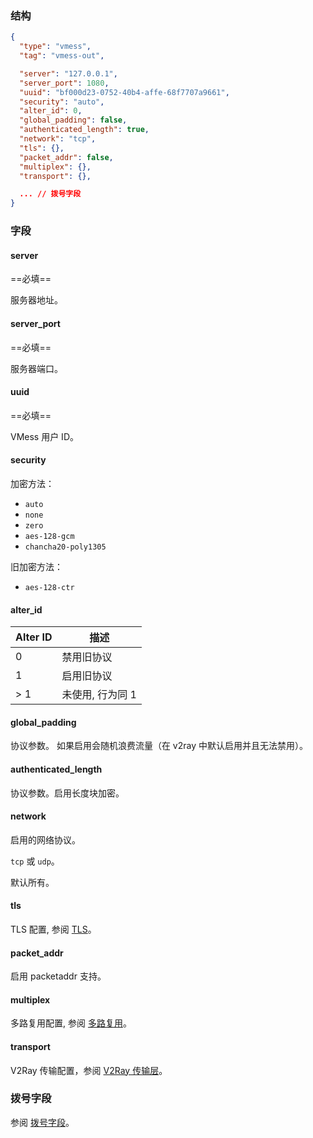 ### 结构

```json
{
  "type": "vmess",
  "tag": "vmess-out",

  "server": "127.0.0.1",
  "server_port": 1080,
  "uuid": "bf000d23-0752-40b4-affe-68f7707a9661",
  "security": "auto",
  "alter_id": 0,
  "global_padding": false,
  "authenticated_length": true,
  "network": "tcp",
  "tls": {},
  "packet_addr": false,
  "multiplex": {},
  "transport": {},

  ... // 拨号字段
}
```

### 字段

#### server

==必填==

服务器地址。

#### server_port

==必填==

服务器端口。

#### uuid

==必填==

VMess 用户 ID。

#### security

加密方法：

* `auto`
* `none`
* `zero`
* `aes-128-gcm`
* `chancha20-poly1305`

旧加密方法：

* `aes-128-ctr`

#### alter_id

| Alter ID | 描述         |
|----------|------------|
| 0        | 禁用旧协议      |
| 1        | 启用旧协议      |
| > 1      | 未使用, 行为同 1 |

#### global_padding

协议参数。 如果启用会随机浪费流量（在 v2ray 中默认启用并且无法禁用）。

#### authenticated_length

协议参数。启用长度块加密。

#### network

启用的网络协议。

`tcp` 或 `udp`。

默认所有。

#### tls

TLS 配置, 参阅 [TLS](/zh/configuration/shared/tls/#outbound)。

#### packet_addr

启用 packetaddr 支持。

#### multiplex

多路复用配置, 参阅 [多路复用](/zh/configuration/shared/multiplex)。

#### transport

V2Ray 传输配置，参阅 [V2Ray 传输层](/zh/configuration/shared/v2ray-transport)。

### 拨号字段

参阅 [拨号字段](/zh/configuration/shared/dial/)。
